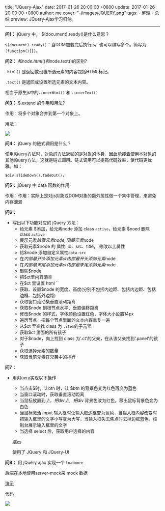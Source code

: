 title: "JQuery-Ajax"
date: 2017-01-26 20:00:00 +0800
update: 2017-01-26 20:00:00 +0800
author: me
cover: "-/images/JQUERY.png"
tags:
    - 整理
    - 总结
preview: JQuery-Ajax学习归纳。

---

**问1：** jQuery 中， $(document).ready()是什么意思？

`$(document).ready()`：当DOM加载完后执行js。也可以编写多个。简写为`(function(){})`。

**问2：** $和node.html()和$node.text()的区别?

`.html()` 是返回或设置所选元素的内容包括HTML标记。

`.text()` 是返回或设置所选元素的文本内容。

相当于原生js中的`.innerHtml()` 和 `.innerText()`

**问3：** $.extend 的作用和用法? 

作用：将多个对象合并到第一个对象上。

用法：

![](-/images/3.png)

**问4：** jQuery 的链式调用是什么？

使用jQuery方法时，对象的方法返回的是对象的本身，因此能接着使用本对象的其他jQuery方法，这就是链式调用。链式调用可以提高代码效率，使代码更优雅。如：

`$div.slideDown().fadeOut();`

**问5：** jQuery 中 data 函数的作用

作用：作用：实际上是对js对象或DOM对象的额外属性做一个集中管理，来避免内存泄漏

**问6：**

- 写出以下功能对应的 jQuery 方法：
  - 给元素 $添加，给元素node 添加 class `active`，给元素 $noed 删除 class `active`
  - 展示元素$隐藏元素node, 隐藏元素$node
  - 获取元素$node 的 属性: id、src、title， 修改以上属性
  - 给$node 添加自定义属性`data-src`
  - 在$内部最开头添加元素ct 内部最开头添加元素$node
  - 在$内部最末尾添加元素ct 内部最末尾添加元素$node
  - 删除$node
  - 把$ct里内容清空
  - 在$ct 里设置 html ``
  - 获取、设置$node 的宽度、高度(分别不包括内边距、包括内边距、包括边框、包括外边距)
  - 获取窗口滚动条垂直滚动距离
  - 获取$node 到根节点水平、垂直偏移距离
  - 修改$node 的样式，字体颜色设置红色，字体大小设置14px
  - 遍历节点，把每个节点里面的文本内容重复一遍
  - 从$ct 里查找 class 为 `.item`的子元素
  - 获取$ct 里面的所有孩子
  - 对于$node，向上找到 class 为'.ct'的父亲，在从该父亲找到'.panel'的孩子
  - 获取选择元素的数量
  - 获取当前元素在兄弟中的排行

**问7：**

- 用jQuery实现以下操作
  - 当点击$时，让btn 时，让 $btn 的背景色变为红色再变为蓝色
  - 当窗口滚动时，获取垂直滚动距离
  - 当鼠标放置到$上，把div 上，把$div 背景色改为红色，移出鼠标背景色变为白色
  - 当鼠标激活 input 输入框时让输入框边框变为蓝色，当输入框内容改变时把输入框里的文字小写变为大写，当输入框失去焦点时去掉边框蓝色，控制台展示输入框里的文字
  - 当选择 select 后，获取用户选择的内容

  [演示](https://yasinchan.com/JUST_CODE/jQuery/Question7/7.html)  

  使用了 JQuery 和 JQuery-UI

**问8：** 用 jQuery ajax 实现一个 `loadmore`

后端在本地使用server-mock来 mock 数据

[演示](https://yasinchan.com/JUST_CODE/jQuery/loadmore/loadMore-jq.html)

[代码](https://github.com/YasinChan/JUST_CODE/tree/master/jQuery/loadmore)

![](-/images/8.png)